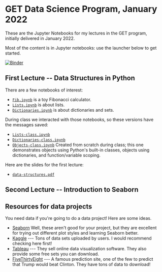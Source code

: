 # GET Data Science Program, January 2022

These are the Jupyter Notebooks for my lectures in the GET
program, initially delivered in January 2022.

Most of the content is in Jupyter notebooks: use the launcher below to get started.

[![Binder](https://mybinder.org/badge_logo.svg)](https://mybinder.org/v2/gh/mattoxb/get-ds-jan2022/HEAD)

## First Lecture -- Data Structures in Python

There are a few notebooks of interest:
 - [`Fib.ipynb`](Fib.ipynb) is a toy Fibonacci calculator.
 - [`Lists.ipynb`](Data.ipynb) is about lists.
 - [`Dictionaries.ipynb`](Data.ipynb) is about dictionaries and sets.

During class we interacted with those notebooks, so these versions
have the messages saved:
 - [`Lists-class.ipynb`](Data.ipynb) 
 - [`Dictionaries-class.ipynb`](Data.ipynb) 
 - [`Objects-class.ipynb`](Data.ipynb)  Created from scratch during
class; this one demonstrates objects using Python's built-in classes,
objects using dictionaries, and function/variable scoping.

Here are the slides for the first lecture:

 - [`data-structures.pdf`](data-structures.pdf)

## Second Lecture -- Introduction to Seaborn


## Resources for data projects

You need data if you're going to do a data project!  Here are some ideas.

- [Seaborn](https://python.plainenglish.io/9-datasets-for-data-science-ml-beginners-cfb57df53fda) Well, these aren't good for your project, but they are excellent for trying out different plot styles and learning Seaborn better.
- [Kaggle](https://www.kaggle.com/datasets) --- Tons of data sets uploaded by users.  I would recommend checking here first!
- [Tableau](https://www.tableau.com/learn/articles/free-public-data-sets) --- They sell online data visualization software.  They also provide some free sets you can download.
- [FiveThirtyEight](https://data.fivethirtyeight.com/) --- A famous prediction site, one of the few to predict that Trump would beat Clinton.  They have tons of data to download!
